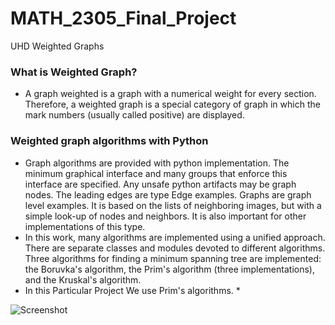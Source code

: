 # MATH_2305_Final_Project
 UHD Weighted Graphs

### What is Weighted Graph?
* A graph weighted is a graph with a numerical weight for every section. Therefore, a weighted graph is a special category of graph in which the mark numbers (usually called positive) are displayed.

### Weighted graph algorithms with Python
* Graph algorithms are provided with python implementation. The minimum graphical interface and many groups that enforce this interface are specified. Any unsafe python artifacts may be graph nodes. The leading edges are type Edge examples. Graphs are graph level examples. It is based on the lists of neighboring images, but with a simple look-up of nodes and neighbors. It is also important for other implementations of this type.
* In this work, many algorithms are implemented using a unified approach. There are separate classes and modules devoted to different algorithms. Three algorithms for finding a minimum spanning tree are implemented: the Boruvka's algorithm, the Prim's algorithm (three implementations), and the Kruskal's algorithm. 
* In this Particular Project We use Prim's algorithms. *





![Screenshot](http://farm3.staticflickr.com/2943/15336251541_1e574aff63.jpg) 

